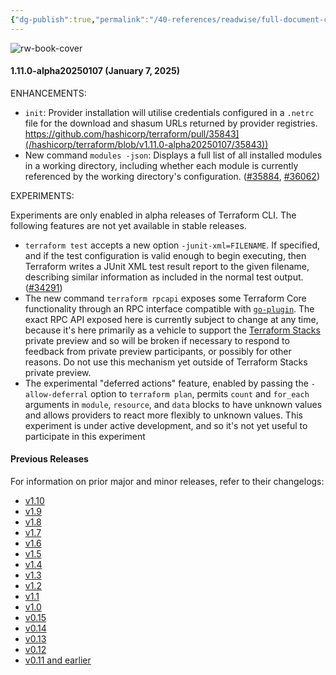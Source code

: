 ```yaml
---
{"dg-publish":true,"permalink":"/40-references/readwise/full-document-contents/v1-11-0-alpha20250107/","tags":["rw/articles"]}
---
```


![rw-book-cover](https://avatars.githubusercontent.com/u/82989873?s=60&v=4)

#### 1.11.0-alpha20250107 (January 7, 2025)

ENHANCEMENTS:

* `init`: Provider installation will utilise credentials configured in a `.netrc` file for the download and shasum URLs returned by provider registries. https://github.com/hashicorp/terraform/pull/35843](/hashicorp/terraform/blob/v1.11.0-alpha20250107/35843))
* New command `modules -json`: Displays a full list of all installed modules in a working directory, including whether each module is currently referenced by the working directory's configuration. ([#35884](https://github.com/hashicorp/terraform/pull/35884), [#36062](https://github.com/hashicorp/terraform/pull/36062))

EXPERIMENTS:

Experiments are only enabled in alpha releases of Terraform CLI. The following features are not yet available in stable releases.

* `terraform test` accepts a new option `-junit-xml=FILENAME`. If specified, and if the test configuration is valid enough to begin executing, then Terraform writes a JUnit XML test result report to the given filename, describing similar information as included in the normal test output. ([#34291](https://github.com/hashicorp/terraform/issues/34291))
* The new command `terraform rpcapi` exposes some Terraform Core functionality through an RPC interface compatible with [`go-plugin`](https://github.com/hashicorp/go-plugin). The exact RPC API exposed here is currently subject to change at any time, because it's here primarily as a vehicle to support the [Terraform Stacks](https://www.hashicorp.com/blog/terraform-stacks-explained) private preview and so will be broken if necessary to respond to feedback from private preview participants, or possibly for other reasons. Do not use this mechanism yet outside of Terraform Stacks private preview.
* The experimental "deferred actions" feature, enabled by passing the `-allow-deferral` option to `terraform plan`, permits `count` and `for_each` arguments in `module`, `resource`, and `data` blocks to have unknown values and allows providers to react more flexibly to unknown values. This experiment is under active development, and so it's not yet useful to participate in this experiment

#### Previous Releases

For information on prior major and minor releases, refer to their changelogs:

* [v1.10](https://github.com/hashicorp/terraform/blob/v1.10/CHANGELOG.md)
* [v1.9](https://github.com/hashicorp/terraform/blob/v1.9/CHANGELOG.md)
* [v1.8](https://github.com/hashicorp/terraform/blob/v1.8/CHANGELOG.md)
* [v1.7](https://github.com/hashicorp/terraform/blob/v1.7/CHANGELOG.md)
* [v1.6](https://github.com/hashicorp/terraform/blob/v1.6/CHANGELOG.md)
* [v1.5](https://github.com/hashicorp/terraform/blob/v1.5/CHANGELOG.md)
* [v1.4](https://github.com/hashicorp/terraform/blob/v1.4/CHANGELOG.md)
* [v1.3](https://github.com/hashicorp/terraform/blob/v1.3/CHANGELOG.md)
* [v1.2](https://github.com/hashicorp/terraform/blob/v1.2/CHANGELOG.md)
* [v1.1](https://github.com/hashicorp/terraform/blob/v1.1/CHANGELOG.md)
* [v1.0](https://github.com/hashicorp/terraform/blob/v1.0/CHANGELOG.md)
* [v0.15](https://github.com/hashicorp/terraform/blob/v0.15/CHANGELOG.md)
* [v0.14](https://github.com/hashicorp/terraform/blob/v0.14/CHANGELOG.md)
* [v0.13](https://github.com/hashicorp/terraform/blob/v0.13/CHANGELOG.md)
* [v0.12](https://github.com/hashicorp/terraform/blob/v0.12/CHANGELOG.md)
* [v0.11 and earlier](https://github.com/hashicorp/terraform/blob/v0.11/CHANGELOG.md)
